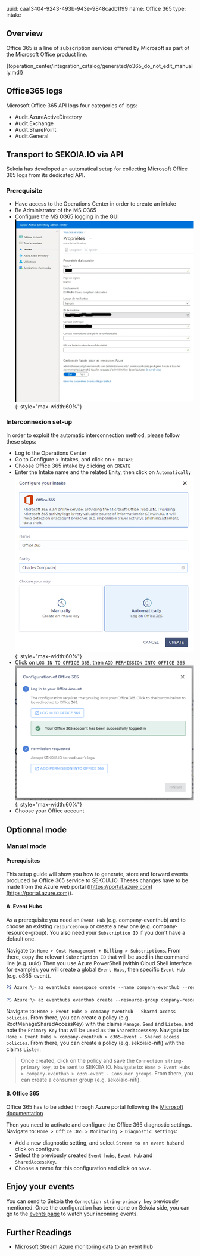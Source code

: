 uuid: caa13404-9243-493b-943e-9848cadb1f99
name: Office 365
type: intake

## Overview

Office 365 is a line of subscription services offered by Microsoft as part of the Microsoft Office product line.

{!operation_center/integration_catalog/generated/o365_do_not_edit_manually.md!}


## Office365 logs

Microsoft Office 365 API logs four categories of logs:

- Audit.AzureActiveDirectory
- Audit.Exchange
- Audit.SharePoint
- Audit.General


## Transport to SEKOIA.IO via API

Sekoia has developed an automatical setup for collecting Microsoft Office 365 logs from its dedicated API.

### Prerequisite

- Have access to the Operations Center in order to create an intake
- Be Administrator of the MS O365
- Configure the MS O365 logging in the GUI
![SEKOIA.IO Operations Center O365 intake](../../../assets/operation_center/integration_catalog/cloud_and_saas/o365/tenant_o365.png){: style="max-width:60%"}

### Interconnexion set-up

In order to exploit the automatic interconnection method, please follow these steps:

- Log to the Operations Center
- Go to Configure > Intakes, and click on `+ INTAKE`
- Choose Office 365 intake by clicking on `CREATE`
- Enter the Intake name and the related Enity, then click on `Automatically`
![SEKOIA.IO Operations Center O365 intake](../../../assets/operation_center/integration_catalog/cloud_and_saas/o365/intake_creation_o365.png){: style="max-width:60%"}
- Click on `LOG IN TO OFFICE 365`, then `ADD PERMISSION INTO OFFICE 365`
![SEKOIA.IO Operations Center O365 intake](../../../assets/operation_center/integration_catalog/cloud_and_saas/o365/intake_creation_o365_access.png){: style="max-width:60%"}
- Choose your Office account

## Optionnal mode

### Manual mode

#### Prerequisites

This setup guide will show you how to generate, store and forward events produced by Office 365 service to SEKOIA.IO.
Theses changes have to be made from the Azure web portal ([https://portal.azure.com](https://portal.azure.com)).

#### A. Event Hubs

As a prerequisite you need an `Event Hub` (e.g. company-eventhub) and to choose an existing `resourceGroup` or create a new one (e.g. company-resource-group).
You also need your `Subscription ID` if you don't have a default one.

Navigate to: `Home > Cost Management + Billing > Subscriptions`. From there, copy the relevant `Subscription ID` that will be used in the command line (e.g. uuid)
Then you use Azure PowerShell (within Cloud Shell interface for example): you will create a global `Event Hubs`, then specific `Event Hub` (e.g. o365-event).
```powershell
PS Azure:\> az eventhubs namespace create --name company-eventhub --resource-group company-resource-group --enable-kafka true --subscription uuid

PS Azure:\> az eventhubs eventhub create --resource-group company-resource-group --namespace-name company-eventhub --name o365-event --message-retention 3 --partition-count 4 --subscription uuid
```

Navigate to: `Home > Event Hubs > company-eventhub - Shared access policies`. From there, you can create a policy (e.g. RootManageSharedAccessKey) with the claims `Manage`, `Send` and `Listen`, and note the `Primary Key` that will be used as the `SharedAccessKey`.
Navigate to: `Home > Event Hubs > company-eventhub > o365-event - Shared access policies`. From there, you can create a policy (e.g. sekoiaio-nifi) with the claims `Listen`.
> Once created, click on the policy and save the `Connection string-primary key`, to be sent to SEKOIA.IO.
Navigate to: `Home > Event Hubs > company-eventhub > o365-event - Consumer groups`. From there, you can create a consumer group (e.g. sekoiaio-nifi).

#### B. Office 365

Office 365 has to be added through Azure portal following the [Microsoft documentation](https://docs.microsoft.com/en-us/azure/azure-monitor/insights/solution-office-365)

Then you need to activate and configure the Office 365 diagnostic settings.
Navigate to: `Home > Office 365 > Monitoring > Diagnostic settings`:
- Add a new diagnostic setting, and select `Stream to an event hub`and click on configure.
- Select the previously created `Event hubs`, `Event Hub` and `SharedAccessKey`.
- Choose a name for this configuration and click on `Save`.


## Enjoy your events

You can send to Sekoia the `Connection string-primary key` previously mentioned.
Once the configuration has been done on Sekoia side, you can go to the [events page](https://app.sekoia.io/operations/events) to watch your incoming events.

## Further Readings
- [Microsoft Stream Azure monitoring data to an event hub](https://docs.microsoft.com/en-us/azure/azure-monitor/platform/stream-monitoring-data-event-hubs)
